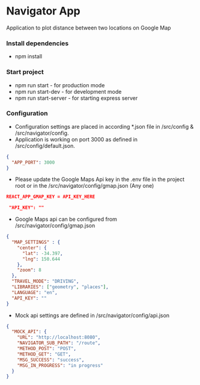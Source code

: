 # Navigator App #

Application to plot distance between two locations on Google Map

### Install dependencies ###

* npm install

### Start project ###

* npm run start - for production mode
* npm run start-dev - for development mode
* npm run start-server - for starting express server

### Configuration ###

* Configuration settings are placed in according *.json file in /src/config & /src/navigator/config.
* Application is working on port 3000 as defined in /src/config/default.json.

```json
{
  "APP_PORT": 3000
}
```

* Please update the Google Maps Api key in the .env file in the project root or in the /src/navigator/config/gmap.json (Any one)

```json
REACT_APP_GMAP_KEY = API_KEY_HERE
```

```json
 "API_KEY": ""
```

* Google Maps api can be configured from /src/navigator/config/gmap.json

```json
{
  "MAP_SETTINGS" : {
    "center": {
      "lat": -34.397, 
      "lng": 150.644
    },
    "zoom": 8
  },
  "TRAVEL_MODE": "DRIVING",
  "LIBRARIES": ["geometry", "places"],
  "LANGUAGE": "en",
  "API_KEY": ""
}
```

* Mock api settings are defined in /src/navigator/config/api.json

```json
{
  "MOCK_API": {
    "URL": "http://localhost:8080",
    "NAVIGATOR_SUB_PATH": "/route",
    "METHOD_POST": "POST",
    "METHOD_GET": "GET",
    "MSG_SUCCESS": "success",
    "MSG_IN_PROGRESS": "in progress"
  }
}
```